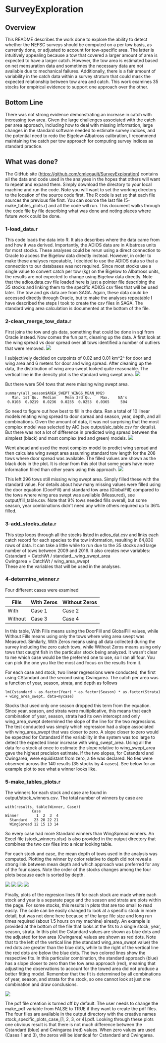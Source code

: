 # SurveyExploration

## Overview

This README describes the work done to explore the ability to detect whether the NEFSC surveys should be computed on a per tow basis, as currently done, or adjusted to account for tow-specific area. The latter is intuitively appealing because a tow that covered a larger amount of area is expected to have a larger catch. However, the tow area is estimated based on net mensuration data and sometimes the necessary data are not available due to mechanical failures. Additionally, there is a fair amount of variability in the catch data within a survey stratum that could mask the expected relationship between tow area and catch. This work examines 35 stocks for empirical evidence to support one approach over the other.

## Bottom Line

There was not strong evidence demonstrating an increase in catch with increasing tow area. Given the large challenges associated with the catch per area approach, including how to deal with missing information, large changes in the standard software needed to estimate survey indices, and the potential need to redo the Bigelow-Albatross calibration, I recommend maintaining the catch per tow approach for computing survey indices as standard practice.

## What was done?

The GitHub site (https://github.com/cmlegault/SurveyExploration) contains all the data and code used in the analyses in the hopes that others will want to repeat and expand them. Simply download the directory to your local machine and run the code. Note you will want to set the working directory to the location of the source code first. The R code is set so that each file sources the previous file first. You can source the last file (5-make_tables_plots.r) and all the code will run. This document walks through the code file by file describing what was done and noting places where future work could be done.

### 1-load_data.r

This code loads the data into R. It also describes where the data came from and how it was derived. Importantly, the ADIOS data are in Albatross units for most stocks. These analyses could be rerun using a direct connection to Oracle to access the Bigelow data directly instead. However, in order to make these analyses repeatable, I decided to use the ADIOS data so that a connection to our databases was not required. Since most stocks use a single value to convert catch per tow (kg) on the Bigelow to Albatross units, the results are not expected to change using Bigelow data directly. Note that the adios.data.csv file loaded here is just a pointer file describing the 35 stocks and linking them to the specific ADIOS csv files that will be used later. The tow and gis data are from SAGA. Again, these data could be accessed directly through Oracle, but to make the analyses repeatable I have described the steps I took to create the csv files in SAGA. The standard wing area calculation is documented at the bottom of the file.

### 2-clean_merge_tow_data.r

First joins the tow and gis data, something that could be done in sql from Oracle instead. Now comes the fun part, cleaning up the data. A first look at the wing spread vs door spread over all tows identified a number of outliers that were removed. 
![](output/wdplot1_door_vs_wing_spread_initial.png)

I subjectively decided on cutpoints of 0.02 and 0.01 km^2^ for door and wing area and 6 meters for door and wing spread. After cleaning up the data, the distribution of wing area swept looked quite reasonable. The vertical line in the density plot is the standard wing swept area.
![](output/area_swept_wings_distibution.png)

But there were 504 tows that were missing wing swept area.

```  
summary(all_season$AREA_SWEPT_WINGS_MEAN_KM2)  
   Min. 1st Qu.  Median    Mean 3rd Qu.    Max.    NA's 
 0.0108  0.0219  0.0236  0.0235  0.0253  0.0365     504 
```

So need to figure out how best to fill in the data. Ran a total of 10 linear models relating wing spread to door spread and season, year, depth, and all combinations. Given the amount of data, it was not surprising that the most complex model was selected by AIC (see output/aic_table.csv for details). But there was not a lot of difference in predicted wing spread between the simplest (black) and most complex (red and green) models.
![](output/wdplot3_compare_fits_with_data.png)

Went ahead and used the most complex model to predict wing spread and then calculate wing swept area assuming standard tow length for the 208 tows where door spread was available. The filled values are shown as the black dots in the plot. It is clear from this plot that some years have more information filled than other years using this approach. 
![](output/wdplot8_doorarea_vs_wingarea.png)

This left 296 tows still missing wing swept area. Simply filled these with the standard value. For details about how many missing values were filled using the door equation (DoorFill) and standard tow area (GlobalFill) compared to the tows where wing area swept was available (Measured), see output/fill_table.csv. Note that 9% tows needed fills overall, but some season, year combinations didn't need any while others required up to 36% filled.

### 3-add_stocks_data.r

This step loops through all the stocks listed in adios_dat.csv and links each catch record for each species to the tow information, resulting in 64,830 rows of data. It can take a little while to run due to the 35 stocks and large number of tows between 2009 and 2016. It also creates new variables:  
Cstandard = CatchWt / standard__wing_swept_area  
Cwingarea = CatchWt / wing_area_swept  
These are the variables that will be used in the analyses.

### 4-determine_winner.r

Four different cases were examined

Fills   | With Zeros | Without Zeros
------- | ---------- | -------------
With    | Case 1     | Case 2
Without | Case 3     | Case 4

In this table, With Fills means using the DoorFill and GlobalFill values, while Without Fills means using only the tows where wing area swept was Measured. Similarly, With Zeros means using all data collected during the survey including the zero catch tows, while Without Zeros means using only tows that caught fish in the particular stock being analyzed. It wasn't clear to me which case would be the preferred one to use, so I ran all four. You can pick the one you like the most and focus on the results from it.

For each case and stock, two linear regressions were conducted, the first using CStandard and the second using Cwingarea. The catch per area was a function of year, season, strata, and depth as follows

```
lm(Cstandard ~ as.factor(Year) * as.factor(Season) * as.factor(Strata) + wing_area_swept, data=mycase)
```

Stocks that used only one season dropped this term from the equation. Since year, season, and strata were multiplicative, this means that each combination of year, season, strata had its own intercept and only wing_area_swept determined the slope of the line for the two regressions. The test conducted was simply which regression had a slope associated with wing_area_swept that was closer to zero. A slope closer to zero would be expected for Cstandard if the variability in the system was too large to detect the expected linear increase with wing_swept_area. Using all the data for a stock at once to estimate the slope relative to wing_swept_area gave the highest precision estimate. If the two slopes, for Cstandard and Cwingarea, were equidistant from zero, a tie was declared. No ties were observed across the 140 results (35 stocks by 4 cases). See below for an example plot to see what a winner looks like.

### 5-make_tables_plots.r

The winners for each stock and case are found in output/stock_winners.csv. The total number of winners by case are

```
with(results, table(Winner, Case))  
            Case  
Winner        1  2  3  4  
  Standard   23 20 22 21  
  WingSpread 12 15 13 14  
```

So every case had more Standard winners than WingSpread winners. An Excel file (stock_winners.xlsx) is also provided in the output directory that combines the two csv files into a nicer looking table.

For each stock and case, the mean depth of tows used in the analysis was computed. Plotting the winner by color relative to depth did not reveal a strong link between mean depth and which approach was preferred for any of the four cases. Note the order of the stocks changes among the four plots because each is sorted by depth.

![](output/case_plot_1.png)
![](output/case_plot_2.png)
![](output/case_plot_3.png)
![](output/case_plot_4.png)

Finally, plots of the regresion lines fit for each stock are made where each stock and year is a separate page and the season and strata are plots within the page. For some stocks, this results in plots that are too small to read easily. The code can be easily changed to look at a specific stock in more detail, but was not done here because of the large file size and long run times required (about 1.5 hours on my machine) already. An example is provided at the bottom of the file that looks at the fits to a single stock, year, season, strata. In this plot the Cstandard values are shown as blue dots and the adjusted for tow area (Cwingarea) values are shown as red dots. Note that to the left of the vertical line (the standard wing_area_swept value) the red dots are greater than the blue dots, while to the right of the vertical line the red dots are below the blue dots. The two colored lines show the respective fits. In this particular combination, the standard approach (blue) has a slope closer to zero than the tow area approach (red), meaning that adjusting the observations to account for the towed area did not produce a better fitting model. Remember that the fit is determined by all combinations of year, season, and strata for the stock, so one cannot look at just one combination and draw conclusions.

![](output/example_catch_per_area_with_regressions.png)

The pdf file creation is turned off by default. The user needs to change the make_pdf variable from FALSE to TRUE if they want to create the pdf files. The four files are available in the output directory with the creative names stock_specific_plots_case_[1, 2, 3, or 4].pdf. Looking through these plots one obvious result is that there is not much difference between the Cstandard (blue) and Cwingarea (red) values. When zero values are used (Cases 1 and 3), the zeros will be identical for Cstandard and Cwingarea. 

